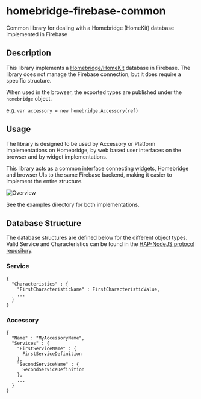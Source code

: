 # homebridge-firebase-common
Common library for dealing with a Homebridge (HomeKit) database implemented in Firebase

## Description

This library implements a [Homebridge/HomeKit](https://github.com/nfarina/homebridge) 
database in Firebase. The library does not manage the Firebase connection, but it does 
require a specific structure.

When used in the browser, the exported types are published under the ```homebridge``` object.

e.g. ```var accessory = new homebridge.Accessory(ref)```

## Usage

The library is designed to be used by Accessory or Platform implementations on Homebridge, 
by web based user interfaces on the browser and by widget implementations.

This library acts as a common interface connecting widgets, Homebridge and browser UIs to 
the same Firebase backend, making it easier to implement the entire structure.

![Overview](https://cdn.rawgit.com/mlaanderson/homebridge-firebase-common/master/concept_diagram.svg)

See the examples directory for both implementations.

## Database Structure
The database structures are defined below for the different object types. Valid Service
and Characteristics can be found in the [HAP-NodeJS protocol repository](https://github.com/KhaosT/HAP-NodeJS/blob/master/lib/gen/HomeKitTypes.js).

### Service
```
{
  "Characteristics" : {
    "FirstCharacteristicName" : FirstCharacteristicValue,
    ...
  }
}
```

### Accessory
```
{
  "Name" : "MyAccessoryName",
  "Services" : {
    "FirstServiceName" : {
      FirstServiceDefinition
    },
    "SecondServiceName" : {
      SecondServiceDefinition
    },
    ...
  }
}
```
